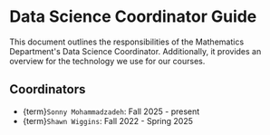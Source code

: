 # Data Science Coordinator Guide

 This document outlines the responsibilities of the Mathematics Department's Data Science Coordinator. Additionally, it provides an overview for the technology we use for our courses.

## Coordinators
- {term}`Sonny Mohammadzadeh`: Fall 2025 - present
- {term}`Shawn Wiggins`:  Fall 2022 - Spring 2025